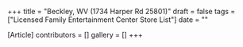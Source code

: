 +++
title = "Beckley, WV (1734 Harper Rd 25801)"
draft = false
tags = ["Licensed Family Entertainment Center Store List"]
date = ""

[Article]
contributors = []
gallery = []
+++